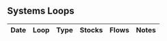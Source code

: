 ## Systems Loops

| Date | Loop | Type | Stocks | Flows | Notes |
|------|------|------|--------|-------|-------|
